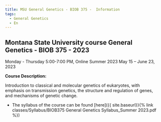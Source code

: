 ```yaml
---
title: MSU General Genetics - BIOB 375 -  Information
tags:
  - General Genetics
  - En
---
```


## Montana State University course General Genetics - BIOB 375 - 2023

Monday - Thursday 5:00-7:00 PM, Online
Summer 2023 May 15 – June 23, 2023


**Course Description:** 

Introduction to classical and molecular genetics of eukaryotes, with emphasis on transmission genetics, the structure and regulation of genes, and mechanisms of genetic change.

* The syllabus of the course can be found [here]({{ site.baseurl}}{% link classes/Syllabus/BIOB375 General Genetics Syllabus_Summer 2023.pdf %})

<!--more-->

<!--The link for the main tutorial can be found [here]({{ site.baseurl}}{% link tutorials/Rmd_training.html %})-->